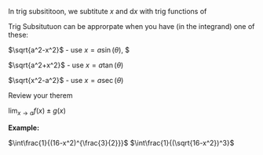 In trig subsititoon, we subtitute $x$ and $\mathrm{d}x$ with trig functions of 

Trig Subsitutuon can be approrpate when you have (in the integrand) one of these:

$\sqrt{a^2-x^2}$ - use $x=a\sin(\theta)$, $

$\sqrt{a^2+x^2}$ - use $x=a\tan(\theta)$

$\sqrt{x^2-a^2}$ - use $x=a\sec(\theta)$

Review your therem

$\lim_{x\to a}{f(x)\pm g(x)}$



**Example:**

$\int\frac{1}{(16-x^2)^{\frac{3}{2}}}$
$\int\frac{1}{(\sqrt{16-x^2})^3}$



